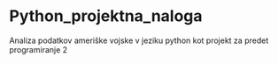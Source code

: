 # Python_projektna_naloga
Analiza podatkov ameriške vojske v jeziku python kot projekt za predet programiranje 2

